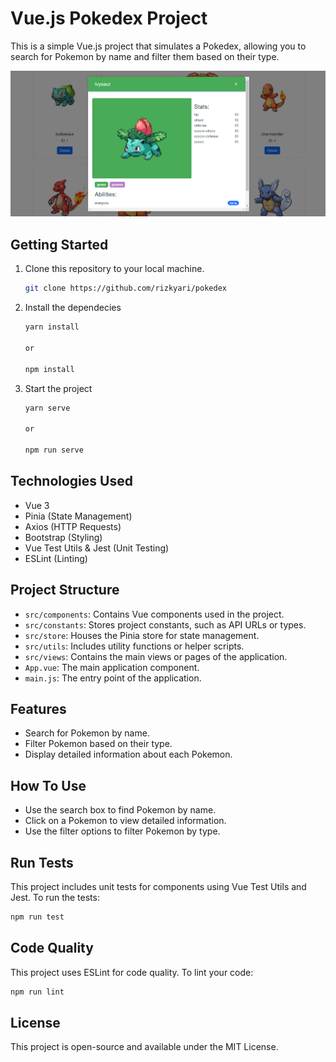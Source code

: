 # Vue.js Pokedex Project

This is a simple Vue.js project that simulates a Pokedex, allowing you to search for Pokemon by name and filter them based on their type.

![Sample Screenshot](./src/assets/images/details-1.png)

## Getting Started

1. Clone this repository to your local machine.

     ```bash
    git clone https://github.com/rizkyari/pokedex
    ```
2. Install the dependecies

    ```bash
    yarn install

    or

    npm install
    ```

3. Start the project

    ```bash
    yarn serve
    
    or

    npm run serve
    ```

## Technologies Used

- Vue 3
- Pinia (State Management)
- Axios (HTTP Requests)
- Bootstrap (Styling)
- Vue Test Utils & Jest (Unit Testing)
- ESLint (Linting)

## Project Structure

- `src/components`: Contains Vue components used in the project.
- `src/constants`: Stores project constants, such as API URLs or types.
- `src/store`: Houses the Pinia store for state management.
- `src/utils`: Includes utility functions or helper scripts.
- `src/views`: Contains the main views or pages of the application.
- `App.vue`: The main application component.
- `main.js`: The entry point of the application.

## Features

- Search for Pokemon by name.
- Filter Pokemon based on their type.
- Display detailed information about each Pokemon.

## How To Use
- Use the search box to find Pokemon by name.
- Click on a Pokemon to view detailed information.
- Use the filter options to filter Pokemon by type.

## Run Tests
This project includes unit tests for components using Vue Test Utils and Jest. To run the tests:

```bash
npm run test
```

## Code Quality
This project uses ESLint for code quality. To lint your code:

```bash
npm run lint
```

## License
This project is open-source and available under the MIT License.